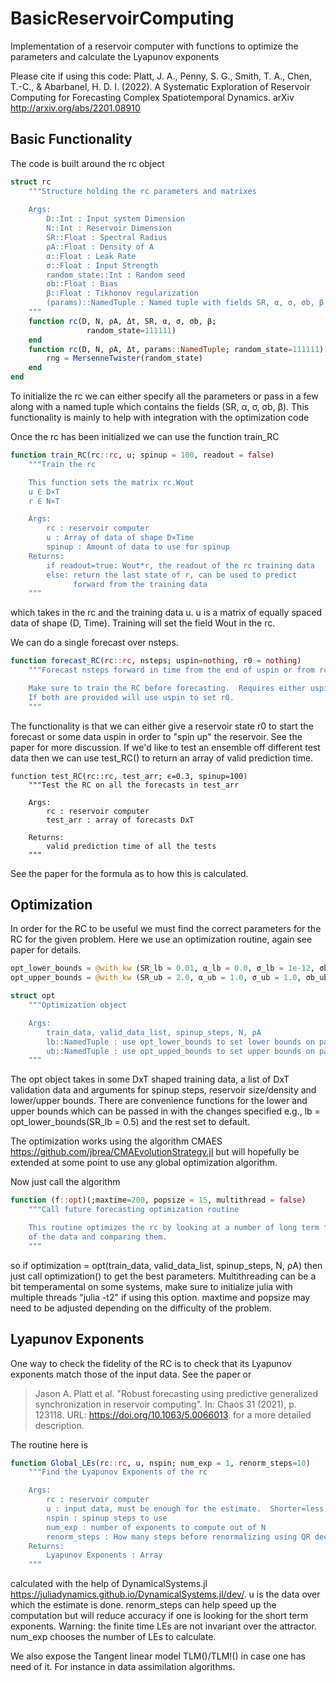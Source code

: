 # BasicReservoirComputing
Implementation of a reservoir computer with functions to optimize the parameters and calculate the Lyapunov exponents

Please cite if using this code:
Platt, J. A., Penny, S. G., Smith, T. A., Chen, T.-C., & Abarbanel, H. D. I. (2022). A Systematic Exploration of Reservoir Computing for Forecasting Complex Spatiotemporal Dynamics. arXiv http://arxiv.org/abs/2201.08910

## Basic Functionality
The code is built around the rc object

```Julia
struct rc 
    """Structure holding the rc parameters and matrixes
    
    Args:
        D::Int : Input system Dimension
        N::Int : Reservoir Dimension
        SR::Float : Spectral Radius
        ρA::Float : Density of A
        α::Float : Leak Rate
        σ::Float : Input Strength
        random_state::Int : Random seed
        σb::Float : Bias
        β::Float : Tikhonov regularization
        (params)::NamedTuple : Named tuple with fields SR, α, σ, σb, β
    """
    function rc(D, N, ρA, Δt, SR, α, σ, σb, β;
                 random_state=111111)
    end
    function rc(D, N, ρA, Δt, params::NamedTuple; random_state=111111)
        rng = MersenneTwister(random_state)
    end
end
```
To initialize the rc we can either specify all the parameters or pass in a few along with a named tuple which contains the fields (SR, α, σ, σb, β).  This functionality is mainly to help with integration with the optimization code

Once the rc has been initialized we can use the function train_RC
```Julia
function train_RC(rc::rc, u; spinup = 100, readout = false)
    """Train the rc

    This function sets the matrix rc.Wout
    u ∈ D×T
    r ∈ N×T

    Args:
        rc : reservoir computer
        u : Array of data of shape D×Time
        spinup : Amount of data to use for spinup
    Returns:
        if readout=true: Wout*r, the readout of the rc training data
        else: return the last state of r, can be used to predict
              forward from the training data 
    """
```
which takes in the rc and the training data u.  u is a matrix of equally spaced data of shape (D, Time).  Training will set the field Wout in the rc.

We can do a single forecast over nsteps.
```Julia
function forecast_RC(rc::rc, nsteps; uspin=nothing, r0 = nothing)
    """Forecast nsteps forward in time from the end of uspin or from rc state r0

    Make sure to train the RC before forecasting.  Requires either uspin or r0.
    If both are provided will use uspin to set r0.
    """
```
The functionality is that we can either give a reservoir state r0 to start the forecast or some data uspin in order to "spin up" the reservoir.  See the paper for more discussion.  If we'd like to test an ensemble off different test data then we can use test_RC() to return an array of valid prediction time.
```
function test_RC(rc::rc, test_arr; ϵ=0.3, spinup=100)
    """Test the RC on all the forecasts in test_arr

    Args:
        rc : reservoir computer
        test_arr : array of forecasts DxT

    Returns:
        valid prediction time of all the tests
    """
```
See the paper for the formula as to how this is calculated.

## Optimization
In order for the RC to be useful we must find the correct parameters for the RC for the given problem.  Here we use an optimization routine, again see paper for details.
```Julia
opt_lower_bounds = @with_kw (SR_lb = 0.01, α_lb = 0.0, σ_lb = 1e-12, σb_lb = 0.0, β_lb = 1e-12)
opt_upper_bounds = @with_kw (SR_ub = 2.0, α_ub = 1.0, σ_ub = 1.0, σb_ub = 4.0, β_ub = 2.0)

struct opt
    """Optimization object

    Args:
        train_data, valid_data_list, spinup_steps, N, ρA
        lb::NamedTuple : use opt_lower_bounds to set lower bounds on params
        ub::NamedTuple : use opt_upped_bounds to set upper bounds on params
    """
```
The opt object takes in some DxT shaped training data, a list of DxT validation data and arguments for spinup steps, reservoir size/density and lower/upper bounds.  There are convenience functions for the lower and upper bounds which can be passed in with the changes specified e.g., lb = opt_lower_bounds(SR_lb = 0.5) and the rest set to default.

The optimization works using the algorithm CMAES <https://github.com/jbrea/CMAEvolutionStrategy.jl> but will hopefully be extended at some point to use any global optimization algorithm.

Now just call the algorithm
```Julia
function (f::opt)(;maxtime=200, popsize = 15, multithread = false)
    """Call future forecasting optimization routine

    This routine optimizes the rc by looking at a number of long term forecasts
    of the data and comparing them.
    """
```
so if optimization = opt(train_data, valid_data_list, spinup_steps, N, ρA) then just call optimization() to get the best parameters.  Multithreading can be a bit temperamental on some systems, make sure to initialize julia with multiple threads "julia -t2" if using this option.  maxtime and popsize may need to be adjusted depending on the difficulty of the problem.

## Lyapunov Exponents
One way to check the fidelity of the RC is to check that its Lyapunov exponents match those of the input data.  See the paper or 
>Jason A. Platt et al. "Robust forecasting using predictive generalized synchronization in reservoir computing". In: Chaos 31 (2021), p. 123118. URL: <https://doi.org/10.1063/5.0066013>.
for a more detailed description.

The routine here is 
```Julia
function Global_LEs(rc::rc, u, nspin; num_exp = 1, renorm_steps=10)
    """Find the Lyapunov Exponents of the rc

    Args:
        rc : reservoir computer
        u : input data, must be enough for the estimate.  Shorter=less accurate
        nspin : spinup steps to use
        num_exp : number of exponents to compute out of N
        renorm_steps : How many steps before renormalizing using QR decomposition
    Returns:
        Lyapunov Exponents : Array
    """
```
calculated with the help of DynamicalSystems.jl <https://juliadynamics.github.io/DynamicalSystems.jl/dev/>.  u is the data over which the estimate is done.  renorm_steps can help speed up the computation but will reduce accuracy if one is looking for the short term exponents.  Warning: the finite time LEs are not invariant over the attractor.  num_exp chooses the number of LEs to calculate.

We also expose the Tangent linear model TLM()/TLM!() in case one has need of it.  For instance in data assimilation algorithms.